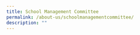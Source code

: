 ```yaml
---
title: School Management Committee
permalink: /about-us/schoolmanagementcommittee/
description: ""
---
```

